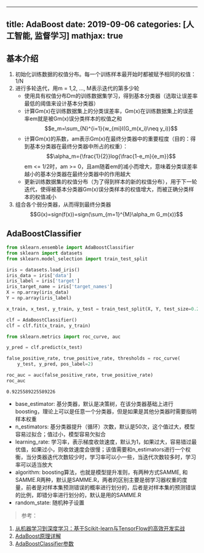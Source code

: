 
---
title: AdaBoost
date: 2019-09-06
categories: [人工智能, 监督学习]
mathjax: true
---

## 基本介绍

1. 初始化训练数据的权值分布。每⼀个训练样本最开始时都被赋予相同的权值：1/N
2. 进⾏多轮迭代，⽤m = 1,2, ..., M表⽰迭代的第多少轮
    - 使⽤具有权值分布Dm的训练数据集学习，得到基本分类器（选取让误差率最低的阈值来设计基本分类器）
    - 计算Gm(x)在训练数据集上的分类误差率，Gm(x)在训练数据集上的误差率em就是被Gm(x)误分类样本的权值之和
$$e_m=\sum_{N}^{i=1}{w_{mi}I(G_m(x_i)\neq y_i)}$$
    - 计算Gm(x)的系数，am表⽰Gm(x)在最终分类器中的重要程度（⽬的：得到基本分类器在最终分类器中所占的权重）：
$$\alpha_m={\frac{1}{2}}log{\frac{1-e_m}{e_m}}$$
em <= 1/2时，am >= 0，且am随着em的减⼩⽽增⼤，意味着分类误差率越⼩的基本分类器在最终分类器中的作⽤越⼤
    - 更新训练数据集的权值分布（为了得到样本的新的权值分布），⽤于下⼀轮迭代，使得被基本分类器Gm(x)误分类样本的权值增⼤，⽽被正确分类样本的权值减⼩  
3. 组合各个弱分类器，从⽽得到最终分类器
$$G(x)=sign(f(x))=sign(\sum_{m=1}^{M}\alpha_m G_m(x))$$

## AdaBoostClassifier


```python
from sklearn.ensemble import AdaBoostClassifier  
from sklearn import datasets
from sklearn.model_selection import train_test_split

iris = datasets.load_iris()
iris_data = iris['data']
iris_label = iris['target']
iris_target_name = iris['target_names']
X = np.array(iris_data)
Y = np.array(iris_label)

x_train, x_test, y_train, y_test = train_test_split(X, Y, test_size=0.25)

clf = AdaBoostClassifier()
clf = clf.fit(x_train, y_train)
```


```python
from sklearn.metrics import roc_curve, auc

y_pred = clf.predict(x_test)

false_positive_rate, true_positive_rate, thresholds = roc_curve(
    y_test, y_pred, pos_label=2)

roc_auc = auc(false_positive_rate, true_positive_rate)
roc_auc
```




    0.9225589225589226



- base_estimator: 基分类器，默认是决策树，在该分类器基础上进行boosting，理论上可以是任意一个分类器，但是如果是其他分类器时需要指明样本权重
- n_estimators: 基分类器提升（循环）次数，默认是50次，这个值过大，模型容易过拟合；值过小，模型容易欠拟合
- learning_rate: 学习率，表示梯度收敛速度，默认为1，如果过大，容易错过最优值，如果过小，则收敛速度会很慢；该值需要和n_estimators进行一个权衡，当分类器迭代次数较少时，学习率可以小一些，当迭代次数较多时，学习率可以适当放大
- algorithm: boosting算法，也就是模型提升准则，有两种方式SAMME, 和SAMME.R两种，默认是SAMME.R，两者的区别主要是弱学习器权重的度量，前者是对样本集预测错误的概率进行划分的，后者是对样本集的预测错误的比例，即错分率进行划分的，默认是用的SAMME.R
- random_state: 随机种子设置

> 参考：

1. [从机器学习到深度学习：基于Scikit-learn与TensorFlow的高效开发实战](http://www.broadview.com.cn/book/5337)
2. [AdaBoost原理详解](https://www.cnblogs.com/ScorpioLu/p/8295990.html)
3. [AdaBoostClassifier参数](https://www.cnblogs.com/mdevelopment/p/9445090.html)

